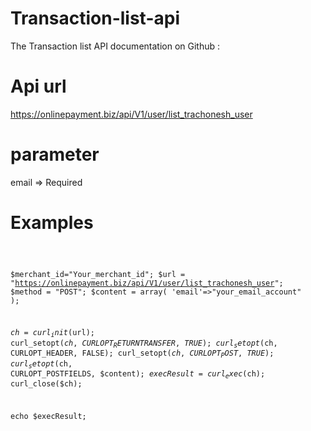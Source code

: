 # Transaction-list-api
The Transaction list API documentation on Github :
# Api url
https://onlinepayment.biz/api/V1/user/list_trachonesh_user
# parameter
email => Required
# Examples
<code>

$merchant_id="Your_merchant_id";
$url = "https://onlinepayment.biz/api/V1/user/list_trachonesh_user";
$method = "POST";
$content = array(
  'email'=>"your_email_account"
);

$ch = curl_init($url);
curl_setopt($ch, CURLOPT_RETURNTRANSFER, TRUE);
curl_setopt($ch, CURLOPT_HEADER, FALSE);
curl_setopt($ch, CURLOPT_POST, TRUE);
curl_setopt($ch, CURLOPT_POSTFIELDS, $content);
$execResult = curl_exec($ch);
curl_close($ch);

echo $execResult;

</code>
